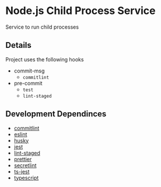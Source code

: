 # Node.js Child Process Service

Service to run child processes

## Details

Project uses the following hooks

- commit-msg
  - `commitlint`
- pre-commit
  - `test`
  - `lint-staged`

## Development Dependinces

- [commitlint](https://commitlint.js.org/#/guides-local-setup)
- [eslint](https://eslint.org/docs/latest/use/getting-started)
- [husky](https://typicode.github.io/husky/)
- [jest](https://jestjs.io/docs/getting-started)
- [lint-staged](https://github.com/lint-staged/lint-staged)
- [prettier](https://prettier.io/docs/en/install.html)
- [secretlint](https://github.com/secretlint/secretlint)
- [ts-jest](https://github.com/kulshekhar/ts-jest)
- [typescript](https://www.typescriptlang.org/docs/)
